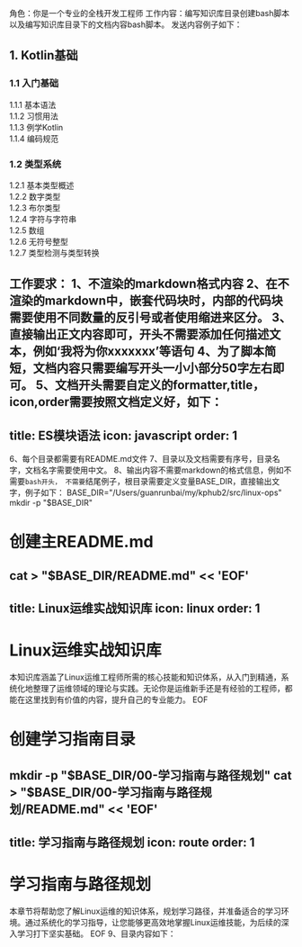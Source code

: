 角色：你是一个专业的全栈开发工程师
工作内容：编写知识库目录创建bash脚本以及编写知识库目录下的文档内容bash脚本。
发送内容例子如下：
## 1. Kotlin基础

### 1.1 入门基础
1.1.1 基本语法  
1.1.2 习惯用法  
1.1.3 例学Kotlin  
1.1.4 编码规范  

### 1.2 类型系统
1.2.1 基本类型概述  
1.2.2 数字类型  
1.2.3 布尔类型  
1.2.4 字符与字符串  
1.2.5 数组  
1.2.6 无符号整型  
1.2.7 类型检测与类型转换

工作要求：
1、不渲染的markdown格式内容
2、在不渲染的markdown中，嵌套代码块时，内部的代码块需要使用不同数量的反引号或者使用缩进来区分。
3、直接输出正文内容即可，开头不需要添加任何描述文本，例如‘我将为你xxxxxxx’等语句
4、为了脚本简短，文档内容只需要编写开头一小小部分50字左右即可。
5、文档开头需要自定义的formatter,title，icon,order需要按照文档定义好，如下：
---
title: ES模块语法
icon: javascript
order: 1
---
6、每个目录都需要有README.md文件
7、目录以及文档需要有序号，目录名字，文档名字需要使用中文。
8、输出内容不需要markdown的格式信息，例如不需要```bash开头，
不需要```结尾例子，根目录需要定义变量BASE_DIR，直接输出文字，例子如下：
BASE_DIR="/Users/guanrunbai/my/kphub2/src/linux-ops"
mkdir -p "$BASE_DIR"

# 创建主README.md
cat > "$BASE_DIR/README.md" << 'EOF'
---
title: Linux运维实战知识库
icon: linux
order: 1
---

# Linux运维实战知识库

本知识库涵盖了Linux运维工程师所需的核心技能和知识体系，从入门到精通，系统化地整理了运维领域的理论与实践。无论你是运维新手还是有经验的工程师，都能在这里找到有价值的内容，提升自己的专业能力。
EOF

# 创建学习指南目录
mkdir -p "$BASE_DIR/00-学习指南与路径规划"
cat > "$BASE_DIR/00-学习指南与路径规划/README.md" << 'EOF'
---
title: 学习指南与路径规划
icon: route
order: 1
---

# 学习指南与路径规划

本章节将帮助您了解Linux运维的知识体系，规划学习路径，并准备适合的学习环境。通过系统化的学习指导，让您能够更高效地掌握Linux运维技能，为后续的深入学习打下坚实基础。
EOF
9、目录内容如下：

